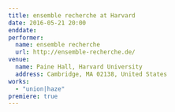 ```yaml
---
title: ensemble recherche at Harvard
date: 2016-05-21 20:00
enddate:
performer:
  name: ensemble recherche
  url: http://ensemble-recherche.de/
venue:
  name: Paine Hall, Harvard University
  address: Cambridge, MA 02138, United States
works:
  - "union|haze"
premiere: true
---
```

